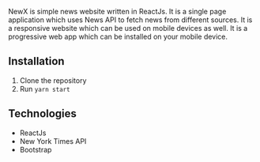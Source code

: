 NewX is simple news website written in ReactJs. It is a single page application which uses News API to fetch news from different sources. It is a responsive website which can be used on mobile devices as well. It is a progressive web app which can be installed on your mobile device.

## Installation

1. Clone the repository
2. Run `yarn start`

## Technologies

-   ReactJs
-   New York Times API
-   Bootstrap
